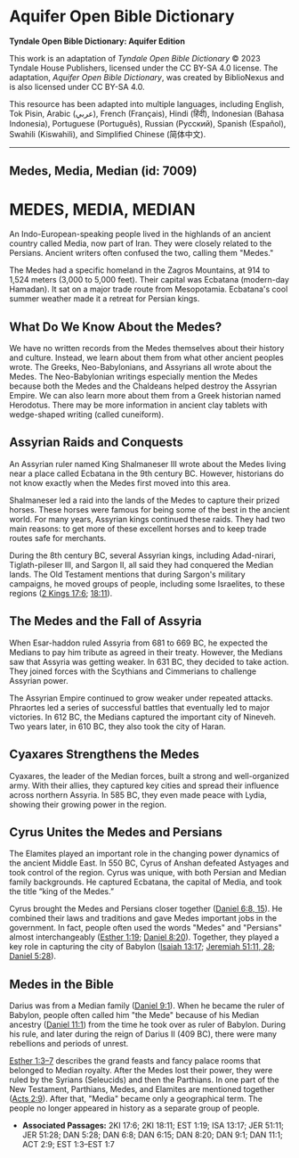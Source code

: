 # Aquifer Open Bible Dictionary

**Tyndale Open Bible Dictionary: Aquifer Edition**

This work is an adaptation of *Tyndale Open Bible Dictionary* © 2023 Tyndale House Publishers, licensed under the CC BY\-SA 4\.0 license. The adaptation, *Aquifer Open Bible Dictionary*, was created by BiblioNexus and is also licensed under CC BY\-SA 4\.0\.

This resource has been adapted into multiple languages, including English, Tok Pisin, Arabic (عربي), French (Français), Hindi (हिंदी), Indonesian (Bahasa Indonesia), Portuguese (Português), Russian (Русский), Spanish (Español), Swahili (Kiswahili), and Simplified Chinese (简体中文).



--------------------------------

## Medes, Media, Median (id: 7009)

MEDES, MEDIA, MEDIAN
====================

An Indo\-European\-speaking people lived in the highlands of an ancient country called Media, now part of Iran. They were closely related to the Persians. Ancient writers often confused the two, calling them "Medes." 

The Medes had a specific homeland in the Zagros Mountains, at 914 to 1,524 meters (3,000 to 5,000 feet). Their capital was Ecbatana (modern\-day Hamadan). It sat on a major trade route from Mesopotamia. Ecbatana's cool summer weather made it a retreat for Persian kings.

What Do We Know About the Medes?
--------------------------------

We have no written records from the Medes themselves about their history and culture. Instead, we learn about them from what other ancient peoples wrote. The Greeks, Neo\-Babylonians, and Assyrians all wrote about the Medes. The Neo\-Babylonian writings especially mention the Medes because both the Medes and the Chaldeans helped destroy the Assyrian Empire. We can also learn more about them from a Greek historian named Herodotus. There may be more information in ancient clay tablets with wedge\-shaped writing (called cuneiform).

Assyrian Raids and Conquests
----------------------------

An Assyrian ruler named King Shalmaneser III wrote about the Medes living near a place called Ecbatana in the 9th century BC. However, historians do not know exactly when the Medes first moved into this area.

Shalmaneser led a raid into the lands of the Medes to capture their prized horses. These horses were famous for being some of the best in the ancient world. For many years, Assyrian kings continued these raids. They had two main reasons: to get more of these excellent horses and to keep trade routes safe for merchants. 

During the 8th century BC, several Assyrian kings, including Adad\-nirari, Tiglath\-pileser III, and Sargon II, all said they had conquered the Median lands. The Old Testament mentions that during Sargon's military campaigns, he moved groups of people, including some Israelites, to these regions ([2 Kings 17:6](https://ref.ly/2Kgs17:6); [18:11](https://ref.ly/2Kgs18:11)).

The Medes and the Fall of Assyria
---------------------------------

When Esar\-haddon ruled Assyria from 681 to 669 BC, he expected the Medians to pay him tribute as agreed in their treaty. However, the Medians saw that Assyria was getting weaker. In 631 BC, they decided to take action. They joined forces with the Scythians and Cimmerians to challenge Assyrian power.

The Assyrian Empire continued to grow weaker under repeated attacks. Phraortes led a series of successful battles that eventually led to major victories. In 612 BC, the Medians captured the important city of Nineveh. Two years later, in 610 BC, they also took the city of Haran.

Cyaxares Strengthens the Medes
------------------------------

Cyaxares, the leader of the Median forces, built a strong and well\-organized army. With their allies, they captured key cities and spread their influence across northern Assyria. In 585 BC, they even made peace with Lydia, showing their growing power in the region.

Cyrus Unites the Medes and Persians
-----------------------------------

The Elamites played an important role in the changing power dynamics of the ancient Middle East. In 550 BC, Cyrus of Anshan defeated Astyages and took control of the region. Cyrus was unique, with both Persian and Median family backgrounds. He captured Ecbatana, the capital of Media, and took the title “king of the Medes.” 

Cyrus brought the Medes and Persians closer together ([Daniel 6:8, 15](https://ref.ly/Dan6:8,Dan6:15)). He combined their laws and traditions and gave Medes important jobs in the government. In fact, people often used the words "Medes" and "Persians" almost interchangeably ([Esther 1:19](https://ref.ly/Esth1:19); [Daniel 8:20](https://ref.ly/Dan8:20)). Together, they played a key role in capturing the city of Babylon ([Isaiah 13:17](https://ref.ly/Isa13:17); [Jeremiah 51:11, 28](https://ref.ly/Jer51:11,Jer51:28); [Daniel 5:28](https://ref.ly/Dan5:28)). 

Medes in the Bible
------------------

Darius was from a Median family ([Daniel 9:1](https://ref.ly/Dan9:1)). When he became the ruler of Babylon, people often called him "the Mede" because of his Median ancestry ([Daniel 11:1](https://ref.ly/Dan11:1)) from the time he took over as ruler of Babylon. During his rule, and later during the reign of Darius II (409 BC), there were many rebellions and periods of unrest.

[Esther 1:3–7](https://ref.ly/Esth1:3-Esth1:7) describes the grand feasts and fancy palace rooms that belonged to Median royalty. After the Medes lost their power, they were ruled by the Syrians (Seleucids) and then the Parthians. In one part of the New Testament, Parthians, Medes, and Elamites are mentioned together ([Acts 2:9](https://ref.ly/Acts2:9)). After that, "Media" became only a geographical term. The people no longer appeared in history as a separate group of people.

* **Associated Passages:** 2KI 17:6; 2KI 18:11; EST 1:19; ISA 13:17; JER 51:11; JER 51:28; DAN 5:28; DAN 6:8; DAN 6:15; DAN 8:20; DAN 9:1; DAN 11:1; ACT 2:9; EST 1:3–EST 1:7

